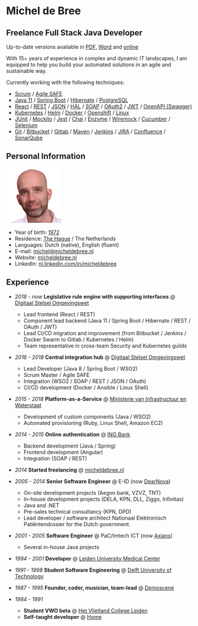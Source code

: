 # Michel de Bree

## Freelance Full Stack Java Developer

Up-to-date versions available in
[PDF](https://github.com/micheldebree/cv/raw/master/CV-Michel_de_Bree.EN.pdf),
[Word](https://github.com/micheldebree/cv/raw/master/CV-Michel_de_Bree.EN.docx)
and [online](https://github.com/micheldebree/cv)

With 15+ years of experience in complex and dynamic IT landscapes, I am equipped
to help you build your automated solutions in an agile and sustainable way.

Currently working with the following techniques:

- [Scrum](https://www.scrum.org) /
  [Agile SAFE](https://www.scaledagileframework.com)
- [Java 11](https://go.java) /
  [Spring Boot](https://spring.io/projects/spring-boot) /
  [Hibernate](https://hibernate.org) /
  [PostgreSQL](https://www.postgresql.org/)
- [React](https://reactjs.org) /
  [REST](https://en.wikipedia.org/wiki/Representational_state_transfer) /
  [JSON](https://www.json.org) /
  [HAL](http://stateless.co/hal_specification.html) /
  [SOAP](https://en.wikipedia.org/wiki/SOAP) /
  [OAuth2](https://oauth.net/2/) /
  [JWT](https://jwt.io) /
  [OpenAPI (Swagger)](https://swagger.io/specification/)
- [Kubernetes](https://kubernetes.io) /
  [Helm](https://helm.sh) /
  [Docker](https://www.docker.com) /
  [Openshift](https://www.openshift.com) /
  [Linux](https://www.linux.org)
- [JUnit](https://junit.org/junit5) /
  [Mockito](https://site.mockito.org) /
  [Jest](https://jestjs.io) /
  [Chai](https://www.chaijs.com) /
  [Enzyme](https://airbnb.io/enzyme) /
  [Wiremock](http://wiremock.org) /
  [Cucumber](https://cucumber.io) /
  [Selenium](https://www.selenium.dev)
- [Git](https://git-scm.com) /
  [Bitbucket](https://bitbucket.org) /
  [Gitlab](https://about.gitlab.com) /
  [Maven](https://maven.apache.org) /
  [Jenkins](https://jenkins.io) /
  [JIRA](https://www.atlassian.com/software/jira) /
  [Confluence](https://www.atlassian.com/software/confluence) /
  [SonarQube](https://www.sonarqube.org)

## Personal Information

![Photo](Photo.jpg)

- Year of birth: [1972](https://www.onthisday.com/events/date/1972)
- Residence: [The Hague](https://denhaag.com/en) / The Netherlands
- Languages: Dutch (native), English (fluent)
- E-mail: [michel@micheldebree.nl](mailto:michel@micheldebree.nl)
- Website: [micheldebree.nl](https://www.micheldebree.nl)
- LinkedIn: [nl.linkedin.com/in/micheldebree](https://nl.linkedin.com/in/micheldebree)

## Experience

- _2018 - now_ **Legislative rule engine with supporting interfaces** @
  [Digitaal Stelsel Omgevingswet](https://aandeslagmetdeomgevingswet.nl/digitaal-stelsel/toepasbare-regels-vragenbomen)

  - Lead frontend (React / REST)
  - Component lead backend
    (Java 11 / Spring Boot / Hibernate / REST / OAuth / JWT)
  - Lead CI/CD migration and improvement (from Bitbucket / Jenkins / Docker Swarm
    to Gitlab / Kubernetes / Helm)
  - Team representative in cross-team Security and Kubernetes guilds

- _2016 - 2018_ **Central integration hub** @ [Digitaal Stelsel Omgevingswet](https://aandeslagmetdeomgevingswet.nl/digitaal-stelsel)

  - Lead Developer (Java 8 / Spring Boot / WSO2)
  - Scrum Master / Agile SAFE
  - Integration (WSO2 / SOAP / REST / JSON / OAuth)
  - CI/CD development (Docker / Ansible / Linux Shell)

- _2015 - 2018_ **Platform-as-a-Service** @ [Ministerie van Infrastructuur en Waterstaat](https://www.rijksoverheid.nl/ministeries/ministerie-van-infrastructuur-en-waterstaat)

  - Development of custom components (Java / WSO2)
  - Automated provisioning (Ruby, Linux Shell, Amazon EC2)

- _2014 - 2015_ **Online authentication** @ [ING Bank](https://www.ing.nl/particulier)

  - Backend development (Java / Spring)
  - Frontend development (Angular)
  - Integration (SOAP / REST)

- _2014_ **Started freelancing** @ [micheldebree.nl](https://www.micheldebree.nl)
- _2005 - 2014_ **Senior Software Engineer**
  @ E-ID (now [DearNova](https://www.dearnova.nl))
  - On-site development projects (Aegon bank, VZVZ, TNT)
  - In-house development projects (DELA, KPN, DLL, Ziggo, Infinitas)
  - Java and .NET
  - Pre-sales technical consultancy (KPN, DPD)
  - Lead developer / software architect Nationaal Elektronisch Pati&euml;ntendossier
    for the Dutch government.
- _2001 - 2005_ **Software Engineer**
  @ PaC/Imtech ICT (now [Axians](https://www.axians.com/en))
  - Several in-house Java projects
- _1994 - 2001_ **Developer**
  @ [Leiden University Medical Center](https://www.lumc.nl/?setlanguage=English)
- _1991 - 1998_ **Student Software Engineering** @ [Delft University of Technology](https://www.tudelft.nl/en)
- _1987 - 1995_ **Founder, coder, musician, team-lead** @ [Demoscene](https://en.wikipedia.org/wiki/Demoscene)
- _1984 - 1991_
  - **Student VWO beta** @ [Het Vlietland College Leiden](https://www.vlietlandcollege.nl)
  - **Self-taught developer**
    @ [Home](https://www.visitleiden.nl/en)
